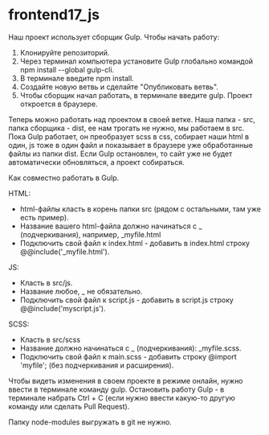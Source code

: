 # frontend17_js

Наш проект использует сборщик Gulp.
Чтобы начать работу: 
1. Клонируйте репозиторий.
2. Через терминал компьютера установите Gulp глобально командой npm install --global gulp-cli.
3. В терминале введите npm install.
4. Cоздайте новую ветвь и сделайте "Опубликовать ветвь".
5. Чтобы сборщик начал работать, в терминале введите gulp.
	Проект откроется в браузере. 

Теперь можно работать над проектом в своей ветке.
Наша папка - src, папка сборщика - dist, ее нам трогать не нужно, мы работаем в src.
Пока Gulp работает, он преобразует scss в css, собирает наши html в один, js тоже в один файл и показывает в браузере уже обработанные файлы из папки dist. 
Если Gulp остановлен, то сайт уже не будет автоматически обновляться, а проект собираться.

Как совместно работать в Gulp.

HTML: 
- html-файлы класть в корень папки src (рядом с остальными, там уже есть пример).
- Название вашего html-файла должно начинаться с _ (подчеркивания), например, _myfile.html 
- Подключить свой файл к index.html - добавить в index.html строку @@include('_myfile.html'). 

JS:
- Класть в src/js.
- Название любое, _ не обязательно.
- Подключить свой файл к script.js - добавить в  script.js строку @@include('myscript.js'). 

SCSS:
- Класть в src/scss
- Название должно начинаться с _ (подчеркивания): _myfile.scss.
- Подключить свой файл к main.scss - добавить строку @import 'myfile'; (без подчеркивания и расширения).

Чтобы видеть изменения в своем проекте в режиме онлайн, нужно ввести в терминале команду gulp. Остановить работу Gulp - в терминале набрать Ctrl + C (если нужно ввести какую-то другую команду или сделать Pull Request).

Папку node-modules выгружать в git не нужно. 

